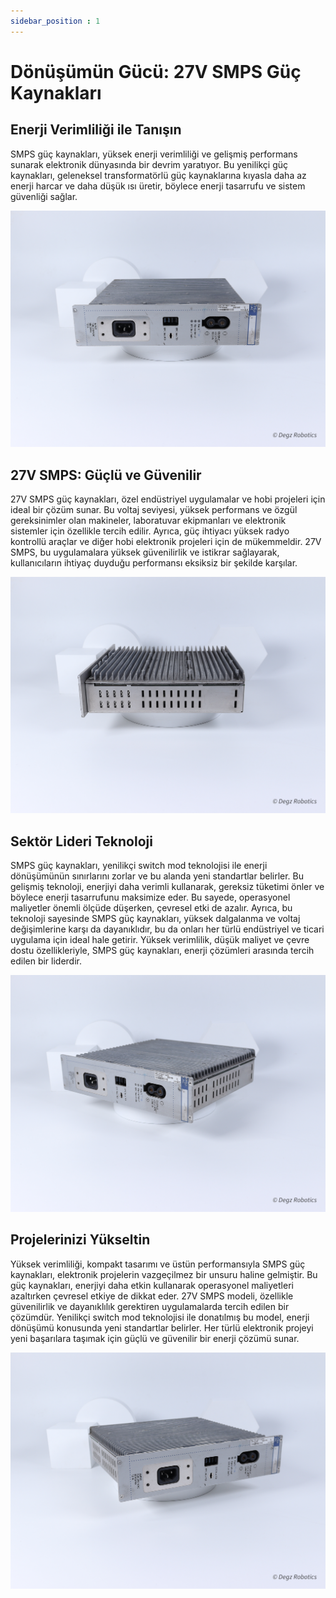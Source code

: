 ```yaml
---
sidebar_position : 1
---
```

# Dönüşümün Gücü: 27V SMPS Güç Kaynakları
## Enerji Verimliliği ile Tanışın 
SMPS güç kaynakları, yüksek enerji verimliliği ve gelişmiş performans sunarak elektronik dünyasında bir devrim yaratıyor. Bu yenilikçi güç kaynakları, geleneksel transformatörlü güç kaynaklarına kıyasla daha az enerji harcar ve daha düşük ısı üretir, böylece enerji tasarrufu ve sistem güvenliği sağlar.

![27V-Güç-Kaynağı](./image/guc-kaynaklari-01.jpg)

## 27V SMPS: Güçlü ve Güvenilir

27V SMPS güç kaynakları, özel endüstriyel uygulamalar ve hobi projeleri için ideal bir çözüm sunar. Bu voltaj seviyesi, yüksek performans ve özgül gereksinimler olan makineler, laboratuvar ekipmanları ve elektronik sistemler için özellikle tercih edilir. Ayrıca, güç ihtiyacı yüksek radyo kontrollü araçlar ve diğer hobi elektronik projeleri için de mükemmeldir. 27V SMPS, bu uygulamalara yüksek güvenilirlik ve istikrar sağlayarak, kullanıcıların ihtiyaç duyduğu performansı eksiksiz bir şekilde karşılar.

![27V-Güç-Kaynağı](./image/guc-kaynaklari-02.jpg)

## Sektör Lideri Teknoloji
SMPS güç kaynakları, yenilikçi switch mod teknolojisi ile enerji dönüşümünün sınırlarını zorlar ve bu alanda yeni standartlar belirler. Bu gelişmiş teknoloji, enerjiyi daha verimli kullanarak, gereksiz tüketimi önler ve böylece enerji tasarrufunu maksimize eder. Bu sayede, operasyonel maliyetler önemli ölçüde düşerken, çevresel etki de azalır. Ayrıca, bu teknoloji sayesinde SMPS güç kaynakları, yüksek dalgalanma ve voltaj değişimlerine karşı da dayanıklıdır, bu da onları her türlü endüstriyel ve ticari uygulama için ideal hale getirir. Yüksek verimlilik, düşük maliyet ve çevre dostu özellikleriyle, SMPS güç kaynakları, enerji çözümleri arasında tercih edilen bir liderdir.

![27V-Güç-Kaynağı](./image/guc-kaynaklari-03.jpg)

## Projelerinizi Yükseltin 


Yüksek verimliliği, kompakt tasarımı ve üstün performansıyla SMPS güç kaynakları, elektronik projelerin vazgeçilmez bir unsuru haline gelmiştir. Bu güç kaynakları, enerjiyi daha etkin kullanarak operasyonel maliyetleri azaltırken çevresel etkiye de dikkat eder. 27V SMPS modeli, özellikle güvenilirlik ve dayanıklılık gerektiren uygulamalarda tercih edilen bir çözümdür. Yenilikçi switch mod teknolojisi ile donatılmış bu model, enerji dönüşümü konusunda yeni standartlar belirler. Her türlü elektronik projeyi yeni başarılara taşımak için güçlü ve güvenilir bir enerji çözümü sunar.

![27V-Güç-Kaynağı](./image/guc-kaynaklari-04.jpg)

